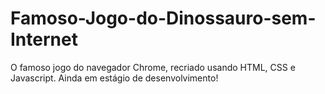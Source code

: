 # Famoso-Jogo-do-Dinossauro-sem-Internet

O famoso jogo do navegador Chrome, recriado usando HTML, CSS e Javascript. Ainda em estágio de desenvolvimento!
